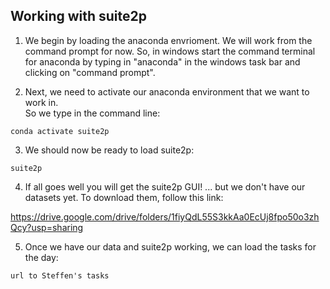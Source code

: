 ## Working with suite2p

1. We begin by loading the anaconda envrioment. 
We will work from the command prompt for now. 
So, in windows start the command terminal for anaconda by typing 
in "anaconda" in the windows task bar and clicking on "command prompt".


2. Next, we need to activate our anaconda environment that we want to work in.  
So we type in the command line:

`conda activate suite2p`


3. We should now be ready to load suite2p:

`suite2p`


4. If all goes well you will get the suite2p GUI!
... but we don't have our datasets yet.  To download them, follow this link:

https://drive.google.com/drive/folders/1fiyQdL55S3kkAa0EcUj8fpo50o3zhQcy?usp=sharing


5.  Once we have our data and suite2p working, we can load the tasks for the day:

`url to Steffen's tasks`

